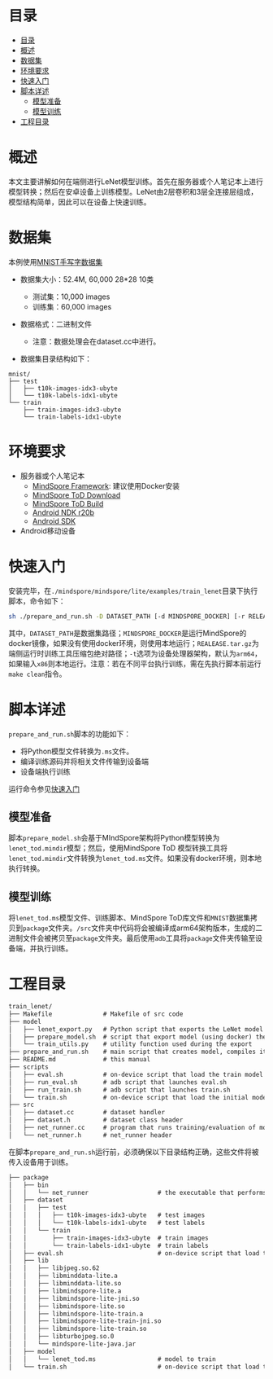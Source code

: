 # 目录

<!-- TOC -->

- [目录](#目录)
- [概述](#概述)
- [数据集](#数据集)
- [环境要求](#环境要求)
- [快速入门](#快速入门)
- [脚本详述](#脚本详述)
    - [模型准备](#模型准备)
    - [模型训练](#模型训练)
- [工程目录](#工程目录)

<!-- /TOC -->

# 概述

本文主要讲解如何在端侧进行LeNet模型训练。首先在服务器或个人笔记本上进行模型转换；然后在安卓设备上训练模型。LeNet由2层卷积和3层全连接层组成，模型结构简单，因此可以在设备上快速训练。

# 数据集

本例使用[MNIST手写字数据集](http://yann.lecun.com/exdb/mnist/)

- 数据集大小：52.4M, 60,000 28*28 10类
    - 测试集：10,000 images
    - 训练集：60,000 images

- 数据格式：二进制文件
    - 注意：数据处理会在dataset.cc中进行。

- 数据集目录结构如下：

```text
mnist/
├── test
│   ├── t10k-images-idx3-ubyte
│   └── t10k-labels-idx1-ubyte
└── train
    ├── train-images-idx3-ubyte
    └── train-labels-idx1-ubyte
```

# 环境要求

- 服务器或个人笔记本
    - [MindSpore Framework](https://www.mindspore.cn/install): 建议使用Docker安装
    - [MindSpore ToD Download](https://www.mindspore.cn/lite/docs/zh-CN/r1.9/use/downloads.html)
    - [MindSpore ToD Build](https://www.mindspore.cn/lite/docs/zh-CN/r1.9/use/build.html)
    - [Android NDK r20b](https://dl.google.com/android/repository/android-ndk-r20b-linux-x86_64.zip)
    - [Android SDK](https://developer.android.com/studio?hl=zh-cn#cmdline-tools)
- Android移动设备

# 快速入门

安装完毕，在`./mindspore/mindspore/lite/examples/train_lenet`目录下执行脚本，命令如下：

```bash
sh ./prepare_and_run.sh -D DATASET_PATH [-d MINDSPORE_DOCKER] [-r RELEASE.tar.gz] [-t arm64|x86]
```

其中，`DATASET_PATH`是数据集路径；`MINDSPORE_DOCKER`是运行MindSpore的docker镜像，如果没有使用docker环境，则使用本地运行；`REALEASE.tar.gz`为端侧运行时训练工具压缩包绝对路径；`-t`选项为设备处理器架构，默认为`arm64`，如果输入`x86`则本地运行。注意：若在不同平台执行训练，需在先执行脚本前运行`make clean`指令。

# 脚本详述

`prepare_and_run.sh`脚本的功能如下：

- 将Python模型文件转换为`.ms`文件。
- 编译训练源码并将相关文件传输到设备端
- 设备端执行训练

运行命令参见[快速入门](#快速入门)

## 模型准备

脚本`prepare_model.sh`会基于MIndSpore架构将Python模型转换为`lenet_tod.mindir`模型；然后，使用MindSpore ToD 模型转换工具将`lenet_tod.mindir`文件转换为`lenet_tod.ms`文件。如果没有docker环境，则本地执行转换。

## 模型训练

将`lenet_tod.ms`模型文件、训练脚本、MindSpore ToD库文件和`MNIST`数据集拷贝到`package`文件夹。`/src`文件夹中代码将会被编译成arm64架构版本，生成的二进制文件会被拷贝至`package`文件夹。最后使用`adb`工具将`package`文件夹传输至设备端，并执行训练。

# 工程目录

``` txt
train_lenet/
├── Makefile              # Makefile of src code
├── model
│   ├── lenet_export.py   # Python script that exports the LeNet model to .mindir
│   ├── prepare_model.sh  # script that export model (using docker) then converts it
│   └── train_utils.py    # utility function used during the export
├── prepare_and_run.sh    # main script that creates model, compiles it and send to device for running
├── README.md             # this manual
├── scripts
│   ├── eval.sh           # on-device script that load the train model and evaluates its accuracy
│   ├── run_eval.sh       # adb script that launches eval.sh
│   ├── run_train.sh      # adb script that launches train.sh
│   └── train.sh          # on-device script that load the initial model and train it
├── src
│   ├── dataset.cc        # dataset handler
│   ├── dataset.h         # dataset class header
│   ├── net_runner.cc     # program that runs training/evaluation of models
│   └── net_runner.h      # net_runner header
```

在脚本`prepare_and_run.sh`运行前，必须确保以下目录结构正确，这些文件将被传入设备用于训练。

``` txt
├── package
│   ├── bin
│   │   └── net_runner                   # the executable that performs the training/evaluation
│   ├── dataset
│   │   ├── test
│   │   │   ├── t10k-images-idx3-ubyte   # test images
│   │   │   └── t10k-labels-idx1-ubyte   # test labels
│   │   └── train
│   │       ├── train-images-idx3-ubyte  # train images
│   │       └── train-labels-idx1-ubyte  # train labels
│   ├── eval.sh                          # on-device script that load the train model and evaluates its accuracy
│   ├── lib
│   │   ├── libjpeg.so.62
│   │   ├── libminddata-lite.a
│   │   ├── libminddata-lite.so
│   │   ├── libmindspore-lite.a
│   │   ├── libmindspore-lite-jni.so
│   │   ├── libmindspore-lite.so
│   │   ├── libmindspore-lite-train.a
│   │   ├── libmindspore-lite-train-jni.so
│   │   ├── libmindspore-lite-train.so
│   │   ├── libturbojpeg.so.0
│   │   └── mindspore-lite-java.jar
│   ├── model
│   │   └── lenet_tod.ms                 # model to train
│   └── train.sh                         # on-device script that load the initial model and train it
```
